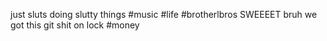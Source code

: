 just sluts doing slutty things #music #life #brotherlbros
SWEEEET bruh we got this git shit on lock #money
